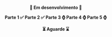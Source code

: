 <h4 align="center">
  🔧 Em desenvolvimento 🔨

  Parte 1 ✅
  Parte 2 ✅
  Parte 3 ⌚
  Parte 4 ⌚
  Parte 5 ⌚

  ⏳ Aguarde ⌛
</h4>


